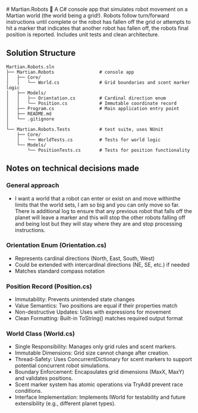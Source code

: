 ﻿﻿# Martian.Robots 🤖
A C# console app that simulates robot movement on a Martian world (the world being a grid!). Robots follow turn/forward instructions until complete or the robot has fallen off the grid or attempts to hit a marker that indicates that another robot has fallen off, the robots final position is reported. Includes unit tests and clean architecture.

## Solution Structure

	Martian.Robots.sln
	├── Martian.Robots                 # console app
	│	├── Core/
	│	│   └── World.cs               # Grid boundaries and scent marker logic
	│	├── Models/
	│	│   ├── Orientation.cs         # Cardinal direction enum
	│	│   └── Position.cs            # Immutable coordinate record
	│	├── Program.cs                 # Main application entry point
	│	├── README.md                  
	│	└── .gitignore                 
	│
	└── Martian.Robots.Tests           # test suite, uses NUnit
		├── Core/
		│   └── WorldTests.cs          # Tests for world logic
		└── Models/
			└── PositionTests.cs       # Tests for position functionality           

## Notes on technical decisions made
### General approach
 - I want a world that a robot can enter or exist on and move withinthe limits that the world sets, I am so big and you can only move so far. There is additional log to ensure that any previous robot that falls off the planet will leave a marker and this will stop the other robots falling off and being lost but they will stay where they are and stop processing instructions.

### Orientation Enum (Orientation.cs)
 - Represents cardinal directions (North, East, South, West)
 - Could be extended with intercardinal directions (NE, SE, etc.) if needed
 - Matches standard compass notation
	
### Position Record (Position.cs)
 - Immutability: Prevents unintended state changes
 - Value Semantics: Two positions are equal if their properties match
 - Non-destructive Updates: Uses with expressions for movement
 - Clean Formatting: Built-in ToString() matches required output format

### World Class (World.cs)
 - Single Responsibility: Manages only grid rules and scent markers.
 - Immutable Dimensions: Grid size cannot change after creation.
 - Thread-Safety: Uses ConcurrentDictionary for scent markers to support potential concurrent robot simulations.
 - Boundary Enforcement: Encapsulates grid dimensions (MaxX, MaxY) and validates positions.
 - Scent marker system has atomic operations via TryAdd prevent race conditions.
 - Interface Implementation: Implements IWorld for testability and future extensibility (e.g., different planet types). 
